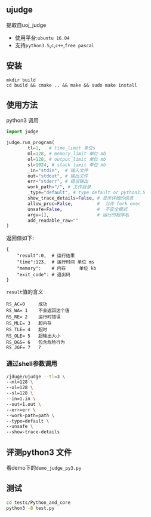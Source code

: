 ## ujudge

提取自uoj_judge

 - 使用平台:`ubuntu 16.04`
 - 支持`python3.5`,`c`,`c++`,`free pascal`


## 安装

```
mkdir build
cd build && cmake .. && make && sudo make install
```

## 使用方法

python3 调用
```python
import judge

judge.run_program(
        tl=1,   # time_limit 单位s 
        ml=128, # memory_limit 单位 mb
        ol=128, # output_limit 单位 mb
        sl=1024, # stack limit 单位 mb
        _in="stdin",  # 输入文件
        out="stdout", # 输出文件
        err="stderr", # 错误输出
        work_path="/", # 工作目录
        _type="default", # type default or python3.5
        show_trace_details=False, # 显示详细的信息
        allow_proc=False,         #  允许 fork exec
        unsafe=False,             #  不安全模式
        argv=[],                  # 运行的程序名
        add_readable_raw=""
)
```

返回值如下:

```
{
    "result":0,  # 运行结果
    "time":123,  # 运行时间 单位 ms
    "memory":    # 内存     单位 kb
    "exit_code": # 退出码
}
```

`result`值的含义
```
RS_AC=0     成功
RS_WA= 1    不会返回这个值
RS_RE= 2    运行时错误
RS_MLE= 3   超内存
RS_TLE= 4   超时
RS_OLE= 5   超输出大小
RS_DGS= 6   包含危险行为
RS_JGF= 7   ?
```

### 通过shell参数调用

```bash
/jduge/ujudge --tl=3 \
--ml=128 \
--ol=128 \
--sl=128 \
--in=1.in \
--out=1.out \
--err=err \
--work-path=path \
--type=default \
--unsafe \
--show-trace-details
```


## 评测python3 文件

看demo下的`demo_judge_py3.py`

## 测试

```bash
cd tests/Python_and_core
python3 -B test.py
```

